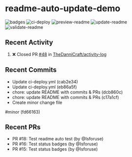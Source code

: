 # readme-auto-update-demo
<!--START_SECTION:badges-->
![badges](https://github.com/Isforuse/readme-auto-update-demo/actions/workflows/badges.yml/badge.svg)
![ci-deploy](https://github.com/Isforuse/readme-auto-update-demo/actions/workflows/ci-deploy.yml/badge.svg)
![preview-readme](https://github.com/Isforuse/readme-auto-update-demo/actions/workflows/preview-readme.yml/badge.svg)
![update-readme](https://github.com/Isforuse/readme-auto-update-demo/actions/workflows/update-readme.yml/badge.svg)
![validate-readme](https://github.com/Isforuse/readme-auto-update-demo/actions/workflows/validate-readme.yml/badge.svg)
<!--END_SECTION:badges-->

## Recent Activity
<!--START_SECTION:activity-->
1. ❌ Closed PR [#48](https://github.com/TheDanniCraft/activity-log/pull/48) in [TheDanniCraft/activity-log](https://github.com/TheDanniCraft/activity-log)
<!--END_SECTION:activity-->

## Recent Commits
<!--START_SECTION:commits-->
- Update ci-deploy.yml (cab2e34)
- Update ci-deploy.yml (eb86a5f)
- chore: update README with commits & PRs (dcb860c)
- chore: update README with commits & PRs (c17a1cf)
- Create minor change file

#minor (fd66163)
<!--END_SECTION:commits-->

## Recent PRs
<!--START_SECTION:prs-->
- PR #18: Test readme auto test (by @Isforuse)
- PR #16: Test status badges (by @Isforuse)
- PR #15: Test status badges (by @Isforuse)
<!--END_SECTION:prs-->
